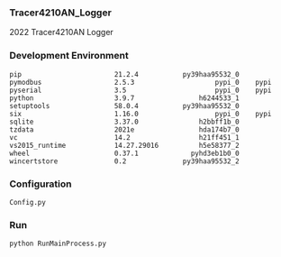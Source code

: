 ### Tracer4210AN_Logger
2022 Tracer4210AN Logger

### Development Environment
    pip                       21.2.4           py39haa95532_0   
    pymodbus                  2.5.3                    pypi_0    pypi   
    pyserial                  3.5                      pypi_0    pypi   
    python                    3.9.7                h6244533_1   
    setuptools                58.0.4           py39haa95532_0   
    six                       1.16.0                   pypi_0    pypi   
    sqlite                    3.37.0               h2bbff1b_0   
    tzdata                    2021e                hda174b7_0   
    vc                        14.2                 h21ff451_1   
    vs2015_runtime            14.27.29016          h5e58377_2   
    wheel                     0.37.1             pyhd3eb1b0_0   
    wincertstore              0.2              py39haa95532_2   


### Configuration   
    Config.py

### Run   
    python RunMainProcess.py
